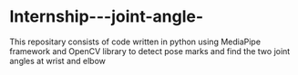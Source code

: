 # Internship---joint-angle-
This repositary consists of code written in python using MediaPipe framework and OpenCV library to detect pose marks and find the two joint angles at wrist and elbow
